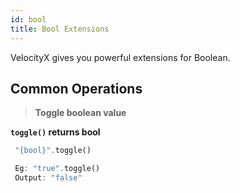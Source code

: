 ```yaml
---
id: bool
title: Bool Extensions
---
```


VelocityX gives you powerful extensions for Boolean.

## Common Operations

> **Toggle boolean value**

**`toggle()` returns bool**

```dart
 "{bool}".toggle()

 Eg: "true".toggle()
 Output: "false"
```
